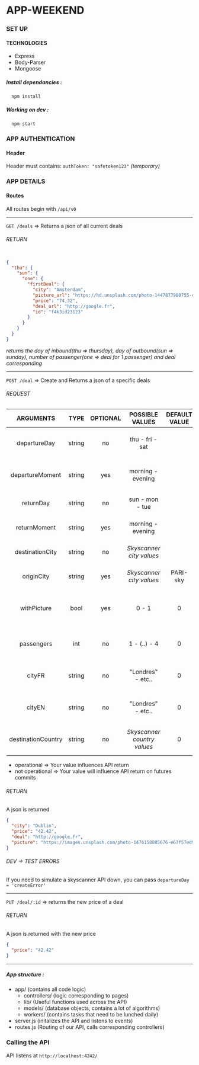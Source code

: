 # APP-WEEKEND

### SET UP

#### TECHNOLOGIES

* Express
* Body-Parser
* Mongoose

##### Install dependancies :
```shell
  npm install
```


##### Working on dev :

```shell
  npm start
```

### APP AUTHENTICATION

#### Header
Header must contains:
`authToken: "safetoken123"` *(temporary)*

### APP DETAILS

#### Routes

All routes begin with `/api/v0`

***

`GET /deals` => Returns a json of all current deals

###### RETURN

```json

{
  "thu": {
    "sun": {
      "one": {
        "firstDeal": {
          "city": "Amsterdam",
          "picture_url": "https://hd.unsplash.com/photo-1447877980755-c3c642760061",
          "price": "74,32",
          "deal_url": "http://google.fr",
          "id": "f4k3id23123"
        }
      }
    }
  }
}

```

*returns the day of inbound(thu => thursday), day of outbound(sun => sunday), number of passenger(one => deal for 1 passenger) and deal corresponding*

***

`POST /deal` => Create and Returns a json of a specific deals

###### REQUEST

|     ARGUMENTS    |  TYPE  | OPTIONAL |     POSSIBLE VALUES    | DEFAULT VALUE |     DESCRIPTION     |
|:---------------:|:------:|:--------:|:----------------------:|:-------------:|:-------------------:|
|   departureDay  | string |    no    |    thu - fri - sat   |               |   Day of departure (not operational) |
| departureMoment | string |    yes    |   morning - evening   |               | Moment of departure (not operational) |
|    returnDay    | string |    no    |    sun - mon - tue   |               |    Day of return  (not operational)  |
|   returnMoment  | string |    yes    |   morning - evening   |               |   Moment of return (not operational) |
| destinationCity | string |    no    | *Skyscanner city values* |               |    City to fly to (not operational)  |
|    originCity   | string |    yes   | *Skyscanner city values* |    PARI-sky   |   City to fly from (not operational) |
|    withPicture  | bool   |    yes   | 0 - 1 |    0   |   If you need a picture to illustrate your deal (operational) |
|    passengers  | int   |    no   | 1 - (..) - 4 |    0   |   How many people are traveling (operational) |
|    cityFR  | string   |    no   | "Londres" - etc.. |    0   |   Name of the destination in french (operational) |
|    cityEN  | string   |    no   | "Londres" - etc.. |    0   |   Name of the destination in english (operational) |
|    destinationCountry  | string   |    no   |  *Skyscanner country values* |    0   | Skyscanner country code (ex: FR-sky) (operational) |

* operational => Your value influences API return
* not operational => Your value will influence API return on futures commits

###### RETURN

A json is returned

```json
{
  "city": "Dublin",
  "price": "42.42",
  "deal": "http://google.fr",
  "picture": "https://images.unsplash.com/photo-1476158085676-e67f57ed9ed7?ixlib=rb-0.3.5&q=80&fm=jpg&crop=entropy&cs=tinysrgb&s=3b921acce5c55d802d64d31d081e80bb"
}

```

###### DEV -> TEST ERRORS

If you need to simulate a skyscanner API down, you can pass `departureDay = 'createError'`

***

`PUT /deal/:id` => returns the new price of a deal

###### RETURN

A json is returned with the new price

```json
{
  "price": "42.42"
}

```

***

##### App structure :

- app/ (contains all code logic)
  - controllers/ (logic corresponding to pages)
  - lib/ (Useful functions used across the API)
  - models/ (database objects, contains a lot of algorithms)
  - workers/ (contains tasks that need to be lunched daily)
- server.js (initalizes the API and listens to events)
- routes.js (Routing of our API, calls corresponding controllers)

### Calling the API

API listens at `http://localhost:4242/`
